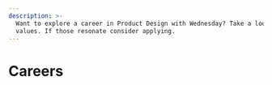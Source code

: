 ```yaml
---
description: >-
  Want to explore a career in Product Design with Wednesday? Take a look at our
  values. If those resonate consider applying.
---
```


# Careers

